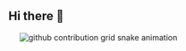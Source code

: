 ## Hi there 👋
<picture>
  <source media="(prefers-color-scheme: dark)" srcset="https://raw.githubusercontent.com/AJSuryaA/AJSuryaA/output/github-contribution-grid-snake-dark.svg">
  <source media="(prefers-color-scheme: light)" srcset="https://raw.githubusercontent.com/AJSuryaA/AJSuryaA/output/github-contribution-grid-snake.svg">
  <img alt="github contribution grid snake animation" src="https://raw.githubusercontent.com/AJSuryaA/AJSuryaA/output/github-contribution-grid-snake.svg">
</picture>
<!--
**AJSuryaA/AJSuryaA** is a ✨ _special_ ✨ repository because its `README.md` (this file) appears on your GitHub profile.

Here are some ideas to get you started:

- 🔭 I’m currently working on ...
- 🌱 I’m currently learning ...
- 👯 I’m looking to collaborate on ...
- 🤔 I’m looking for help with ...
- 💬 Ask me about ...
- 📫 How to reach me: ...
- 😄 Pronouns: ...
- ⚡ Fun fact: ...
-->
